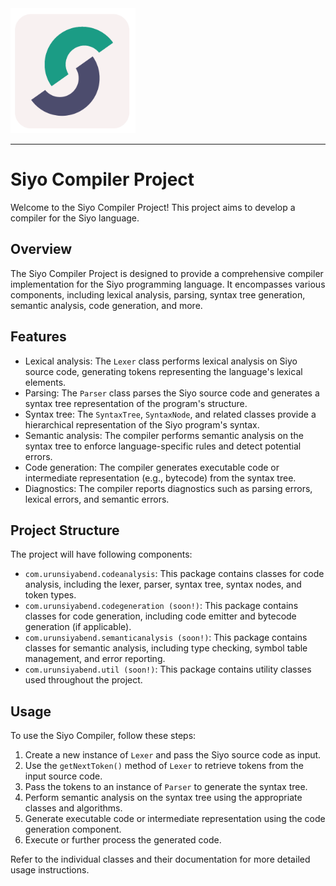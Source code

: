 <img src="SiyoLanguage.png" alt= “” width="200" height="200">
<hr>

# Siyo Compiler Project

Welcome to the Siyo Compiler Project! This project aims to develop a compiler for the Siyo language.

## Overview

The Siyo Compiler Project is designed to provide a comprehensive compiler implementation for the Siyo programming language. It encompasses various components, including lexical analysis, parsing, syntax tree generation, semantic analysis, code generation, and more.

## Features

- Lexical analysis: The `Lexer` class performs lexical analysis on Siyo source code, generating tokens representing the language's lexical elements.
- Parsing: The `Parser` class parses the Siyo source code and generates a syntax tree representation of the program's structure.
- Syntax tree: The `SyntaxTree`, `SyntaxNode`, and related classes provide a hierarchical representation of the Siyo program's syntax.
- Semantic analysis: The compiler performs semantic analysis on the syntax tree to enforce language-specific rules and detect potential errors.
- Code generation: The compiler generates executable code or intermediate representation (e.g., bytecode) from the syntax tree.
- Diagnostics: The compiler reports diagnostics such as parsing errors, lexical errors, and semantic errors.

## Project Structure

The project will have following components:

- `com.urunsiyabend.codeanalysis`: This package contains classes for code analysis, including the lexer, parser, syntax tree, syntax nodes, and token types.
- `com.urunsiyabend.codegeneration (soon!)`: This package contains classes for code generation, including code emitter and bytecode generation (if applicable).
- `com.urunsiyabend.semanticanalysis (soon!)`: This package contains classes for semantic analysis, including type checking, symbol table management, and error reporting.
- `com.urunsiyabend.util (soon!)`: This package contains utility classes used throughout the project.

## Usage

To use the Siyo Compiler, follow these steps:

1. Create a new instance of `Lexer` and pass the Siyo source code as input.
2. Use the `getNextToken()` method of `Lexer` to retrieve tokens from the input source code.
3. Pass the tokens to an instance of `Parser` to generate the syntax tree.
4. Perform semantic analysis on the syntax tree using the appropriate classes and algorithms.
5. Generate executable code or intermediate representation using the code generation component.
6. Execute or further process the generated code.

Refer to the individual classes and their documentation for more detailed usage instructions.